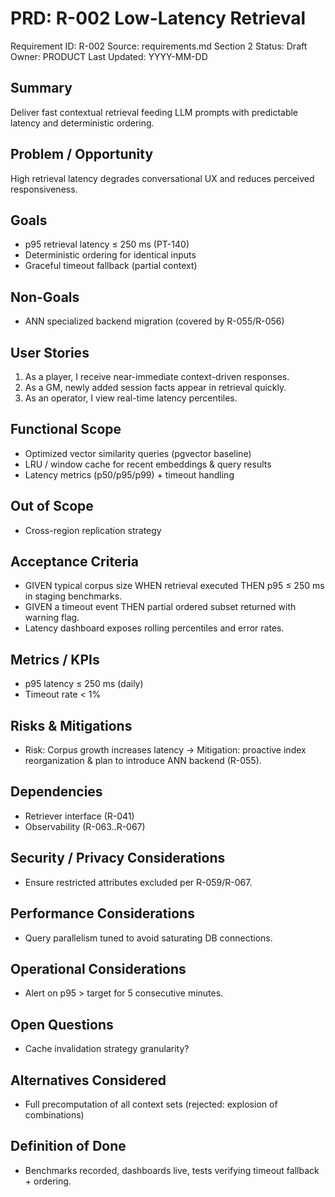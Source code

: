 # PRD: R-002 Low-Latency Retrieval

Requirement ID: R-002
Source: requirements.md Section 2
Status: Draft
Owner: PRODUCT
Last Updated: YYYY-MM-DD

## Summary

Deliver fast contextual retrieval feeding LLM prompts with predictable latency and deterministic ordering.

## Problem / Opportunity

High retrieval latency degrades conversational UX and reduces perceived responsiveness.

## Goals

- p95 retrieval latency ≤ 250 ms (PT-140)
- Deterministic ordering for identical inputs
- Graceful timeout fallback (partial context)

## Non-Goals

- ANN specialized backend migration (covered by R-055/R-056)

## User Stories

1. As a player, I receive near-immediate context-driven responses.
2. As a GM, newly added session facts appear in retrieval quickly.
3. As an operator, I view real-time latency percentiles.

## Functional Scope

- Optimized vector similarity queries (pgvector baseline)
- LRU / window cache for recent embeddings & query results
- Latency metrics (p50/p95/p99) + timeout handling

## Out of Scope

- Cross-region replication strategy

## Acceptance Criteria

- GIVEN typical corpus size WHEN retrieval executed THEN p95 ≤ 250 ms in staging benchmarks.
- GIVEN a timeout event THEN partial ordered subset returned with warning flag.
- Latency dashboard exposes rolling percentiles and error rates.

## Metrics / KPIs

- p95 latency ≤ 250 ms (daily)
- Timeout rate < 1%

## Risks & Mitigations

- Risk: Corpus growth increases latency → Mitigation: proactive index reorganization & plan to introduce ANN backend (R-055).

## Dependencies

- Retriever interface (R-041)
- Observability (R-063..R-067)

## Security / Privacy Considerations

- Ensure restricted attributes excluded per R-059/R-067.

## Performance Considerations

- Query parallelism tuned to avoid saturating DB connections.

## Operational Considerations

- Alert on p95 > target for 5 consecutive minutes.

## Open Questions

- Cache invalidation strategy granularity?

## Alternatives Considered

- Full precomputation of all context sets (rejected: explosion of combinations)

## Definition of Done

- Benchmarks recorded, dashboards live, tests verifying timeout fallback + ordering.
